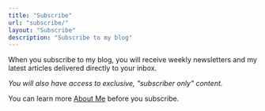 ```yaml
---
title: "Subscribe"
url: "subscribe/"
layout: "Subscribe"
description: "Subscribe to my blog"
---
```


When you subscribe to my blog, you will receive weekly newsletters and my latest articles delivered directly to your inbox.

_You will also have access to exclusive, "subscriber only" content._

You can learn more [About Me](/about/) before you subscribe.
